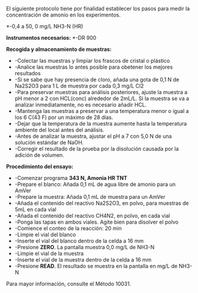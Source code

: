 El siguiente protocolo tiene por finalidad establecer los pasos para medir la concentración de amonio en los experimentos.

*-0,4 a 50, 0 mg/L  NH3-N (HR)

 **Instrumentos necesarios:**
 *-DR 900

 **Recogida y almacenamiento de muestras:** 

 * -Colectar las muestras y limpiar los frascos de cristal o plástico
 * -Analice las muestras lo antes posible para obetener los mejores resultados
 * -Si se sabe que hay presencia de cloro, añada una gota de 0,1 N de Na2S2O3 para 1 L de muestra por cada 0,3 mg/L Cl2
 * -Para preservar muestras para análisis posteriores, ajuste la muestra a pH menor a 2 con HCL(conc) alrededor de 2mL/L. Si la muestra se va a analizar inmediatamente, no es necesario añadir HCL.
 * -Mantenga las muestras a preservar a una temperatura menor o igual a los 6 C(43 F) por un máximo de 28 días. 
 * -Dejar que la temperatura de la muestra aumente hasta la temperatura ambiente del local antes del análisis.
 * -Antes de analizar la muestra, ajustar el pH a 7 con 5,0 N de una solución estándar de NaOH.
 * -Corregir el resultado de la prueba por la disolución causada por la adición de volumen. 

 **Procedimiento del ensayo:** 
 * -Comenzar programa **343 N, Amonia HR TNT** 
 * -Prepare el blanco: Añada 0,1 mL de agua libre de amonio para un AmVer
 * -Prepare la muestra: Añada 0,1 mL de muestra para un AmVer
 * -Añada el contenido del reactivo Na2S2O3, en polvo, para muestras de 5mL en cada vial
 * -Añada el contenido del reactivo CH4N2, en polvo, en cada vial
 * -Ponga las tapas en ambos viales. Agite bien para disolver el polvo
 * -Comience el conteo de la reacción: 20 min 
 * -Limpie el vial del blanco
 * -Inserte el vial del blanco dentro de la celda a 16 mm 
 * -Presione **ZERO**. La pantalla muestra 0,0 mg/L de NH3-N
 * -Limpie el vial de la muestra
* -Inserte el vial de la muestra dentro de la celda a 16 mm 
* -Presione **READ**. El resultado se muestra en la pantalla en mg/L de NH3-N

Para mayor información, consulte el Método 10031.
